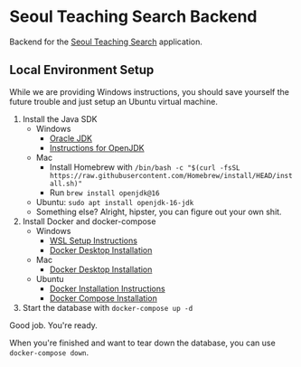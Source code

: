 # Seoul Teaching Search Backend
Backend for the [Seoul Teaching Search](https://github.com/TheBeege/seoul_teaching_search) application.

## Local Environment Setup
While we are providing Windows instructions, you should save yourself the future trouble and just setup an Ubuntu virtual machine.
1. Install the Java SDK
   * Windows
     * [Oracle JDK](https://www.oracle.com/java/technologies/javase-jdk16-downloads.html)
     * [Instructions for OpenJDK](https://www.codejava.net/java-se/download-and-install-openjdk-16)
   * Mac
     * Install Homebrew with `/bin/bash -c "$(curl -fsSL https://raw.githubusercontent.com/Homebrew/install/HEAD/install.sh)"`
     * Run `brew install openjdk@16`
   * Ubuntu: `sudo apt install openjdk-16-jdk`
   * Something else? Alright, hipster, you can figure out your own shit.
2. Install Docker and docker-compose
    * Windows
      * [WSL Setup Instructions](https://docs.microsoft.com/en-us/windows/wsl/install-win10)
      * [Docker Desktop Installation](https://docs.docker.com/desktop/windows/install/)
    * Mac
      * [Docker Desktop Installation](https://docs.docker.com/desktop/mac/install/)
    * Ubuntu
      * [Docker Installation Instructions](https://docs.docker.com/engine/install/ubuntu/)
      * [Docker Compose Installation](https://docs.docker.com/compose/install/)
3. Start the database with `docker-compose up -d`

Good job. You're ready.

When you're finished and want to tear down the database, you can use `docker-compose down`.